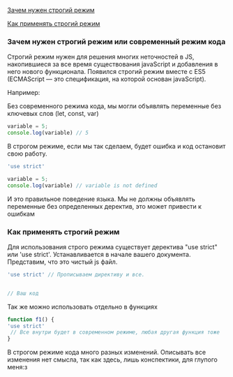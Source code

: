 
[Зачем нужен строгий режим](#why) 

[Как применять строгий режим ](#how) 






 ### <a name ='why'>Зачем нужен строгий режим или современный режим кода</a> ###
Строгий режим нужен для решения многих неточностей в JS, накопившиеся за все время существования javaScript и добавления в него нового функционала.
Появился строгий режим вместе с ES5 (ECMAScript — это спецификация, на которой основан javaScript).

Например:

Без современного режима кода, мы могли объявлять переменные без ключевых слов (let, const, var)
```javascript
variable = 5;
console.log(variable) // 5
```
В строгом режиме, если мы так сделаем, будет ошибка и код остановит свою работу.
```javascript
'use strict'

variable = 5; 
console.log(variable) // variable is not defined
```
И это правильное поведение языка. Мы не должны объявлять переменные без определенных деректив, это может привести к ошибкам
 ### <a name ='how'>Как применять строгий режим</a> ### 
 Для использования строго режима существует деректива "use strict" или 'use strict'.  Устанавливается в начале вашего документа.
 Представим, что это чистый js файл.
 ```javascript
 'use strict' // Прописываем директиву и все.
 
 
 // Ваш код
 ```
 Так же можно использовать отдельно в функциях
  ```javascript
  function f1() {
  'use strict'
   // Все внутри будет в современном режиме, любая другая функция тоже
  }
  ```
  В строгом режиме кода много разных изменений. Описывать все изменения нет смысла, так как здесь, лишь конспектики, для глупого меня:з

